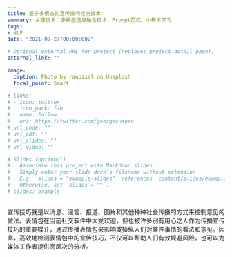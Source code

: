 ```yaml
---
title: 基于多模态的宣传技巧检测技术
summary: 关键技术：多模态信息融合技术、Prompt范式、小样本学习
tags:
- NLP
date: "2021-09-27T00:00:00Z"

# Optional external URL for project (replaces project detail page).
external_link: ""

image:
  caption: Photo by rawpixel on Unsplash
  focal_point: Smart

# links:
# - icon: twitter
#   icon_pack: fab
#   name: Follow
#   url: https://twitter.com/georgecushen
# url_code: ""
# url_pdf: ""
# url_slides: ""
# url_video: ""

# Slides (optional).
#   Associate this project with Markdown slides.
#   Simply enter your slide deck's filename without extension.
#   E.g. `slides = "example-slides"` references `content/slides/example-slides.md`.
#   Otherwise, set `slides = ""`.
# slides: example
---
```


宣传技巧就是以消息、谣言、报道、图片和其他种种社会传播的方式来控制意见的做法。表情包在当前社交软件中大受欢迎，但也被许多别有用心之人作为传播宣传技巧的重要媒介，通过传播表情包来影响或操纵人们对某件事情的看法和意见。因此，高效地检测表情包中的宣传技巧，不仅可以帮助人们有效规避风险，也可以为媒体工作者提供高层次的分析。
